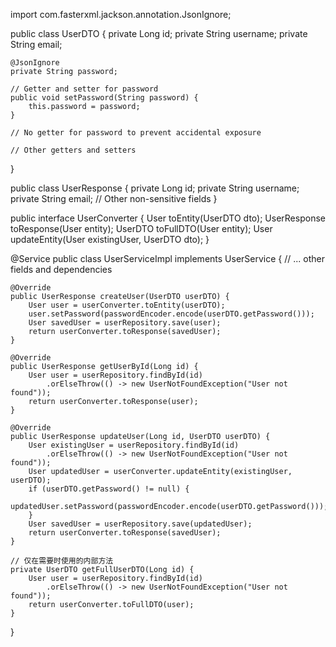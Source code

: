 import com.fasterxml.jackson.annotation.JsonIgnore;

public class UserDTO {
    private Long id;
    private String username;
    private String email;
    
    @JsonIgnore
    private String password;
    
    // Getter and setter for password
    public void setPassword(String password) {
        this.password = password;
    }
    
    // No getter for password to prevent accidental exposure
    
    // Other getters and setters
}

public class UserResponse {
    private Long id;
    private String username;
    private String email;
    // Other non-sensitive fields
}

public interface UserConverter {
    User toEntity(UserDTO dto);
    UserResponse toResponse(User entity);
    UserDTO toFullDTO(User entity);
    User updateEntity(User existingUser, UserDTO dto);
}

@Service
public class UserServiceImpl implements UserService {
    // ... other fields and dependencies
    
    @Override
    public UserResponse createUser(UserDTO userDTO) {
        User user = userConverter.toEntity(userDTO);
        user.setPassword(passwordEncoder.encode(userDTO.getPassword()));
        User savedUser = userRepository.save(user);
        return userConverter.toResponse(savedUser);
    }
    
    @Override
    public UserResponse getUserById(Long id) {
        User user = userRepository.findById(id)
            .orElseThrow(() -> new UserNotFoundException("User not found"));
        return userConverter.toResponse(user);
    }
    
    @Override
    public UserResponse updateUser(Long id, UserDTO userDTO) {
        User existingUser = userRepository.findById(id)
            .orElseThrow(() -> new UserNotFoundException("User not found"));
        User updatedUser = userConverter.updateEntity(existingUser, userDTO);
        if (userDTO.getPassword() != null) {
            updatedUser.setPassword(passwordEncoder.encode(userDTO.getPassword()));
        }
        User savedUser = userRepository.save(updatedUser);
        return userConverter.toResponse(savedUser);
    }
    
    // 仅在需要时使用的内部方法
    private UserDTO getFullUserDTO(Long id) {
        User user = userRepository.findById(id)
            .orElseThrow(() -> new UserNotFoundException("User not found"));
        return userConverter.toFullDTO(user);
    }
}
